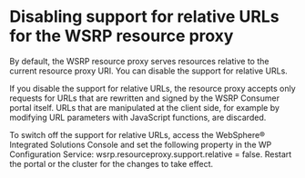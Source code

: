 # Disabling support for relative URLs for the WSRP resource proxy

By default, the WSRP resource proxy serves resources relative to the current resource proxy URI. You can disable the support for relative URLs.

If you disable the support for relative URLs, the resource proxy accepts only requests for URLs that are rewritten and signed by the WSRP Consumer portal itself. URLs that are manipulated at the client side, for example by modifying URL parameters with JavaScript functions, are discarded.

To switch off the support for relative URLs, access the WebSphere® Integrated Solutions Console and set the following property in the WP Configuration Service: wsrp.resourceproxy.support.relative = false. Restart the portal or the cluster for the changes to take effect.


